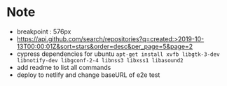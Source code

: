 # Note

- breakpoint : 576px
- https://api.github.com/search/repositories?q=created:>2019-10-13T00:00:01Z&sort=stars&order=desc&per_page=5&page=2
- cypress dependencies for ubuntu `apt-get install xvfb libgtk-3-dev libnotify-dev libgconf-2-4 libnss3 libxss1 libasound2`
- add readme to list all commands
- deploy to netlify and change baseURL of e2e test
